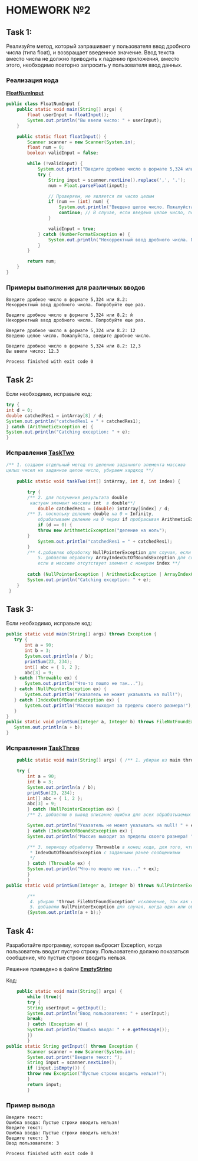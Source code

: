 # HOMEWORK №2

## Task 1: 
Реализуйте метод, который запрашивает у пользователя ввод дробного числа (типа float),
и возвращает введенное значение. Ввод текста вместо числа не должно приводить к падению 
приложения, вместо этого, необходимо повторно запросить у пользователя ввод данных.

### Реализация кода 
[**FloatNumInput**](https://github.com/VeraNik1/ExeptionsHW2/blob/master/FloatNumInput.java)
```java
public class FloatNumInput {
    public static void main(String[] args) {
        float userInput = floatInput();
        System.out.println("Вы ввели число: " + userInput);
    }

    public static float floatInput() {
        Scanner scanner = new Scanner(System.in);
        float num = 0;
        boolean validInput = false;

        while (!validInput) {
            System.out.print("Введите дробное число в формате 5,324 или 8.2: ");
            try {
                String input = scanner.nextLine().replace(',', '.');
                num = Float.parseFloat(input);

                // Проверяем, не является ли число целым
                if (num == (int) num) {
                    System.out.println("Введено целое число. Пожалуйста, введите дробное число.");
                    continue; // В случае, если введено целое число, повторно запрашиваем ввод
                }

                validInput = true;
            } catch (NumberFormatException e) {
                System.out.println("Некорректный ввод дробного числа. Попробуйте еще раз.");
            }
        }

        return num;
    }
}
```

### Примеры выполнения для различных вводов
```textmate
Введите дробное число в формате 5,324 или 8.2: 
Некорректный ввод дробного числа. Попробуйте еще раз.

Введите дробное число в формате 5,324 или 8.2: й
Некорректный ввод дробного числа. Попробуйте еще раз.

Введите дробное число в формате 5,324 или 8.2: 12
Введено целое число. Пожалуйста, введите дробное число.

Введите дробное число в формате 5,324 или 8.2: 12,3
Вы ввели число: 12.3

Process finished with exit code 0
```
## Task 2: 
Если необходимо, исправьте код:
```java
try {
int d = 0;
double catchedRes1 = intArray[8] / d;
System.out.println("catchedRes1 = " + catchedRes1);
} catch (ArithmeticException e) {
System.out.println("Catching exception: " + e);
}
```
### Исправления [**TaskTwo**](https://github.com/VeraNik1/ExeptionsHW2/blob/master/TaskTwo.java)
```java
/** 1. создаем отдельный метод по делению заданного элемента массива 
целых чисел на заданное целое число, убираем хардкод **/
 
    public static void taskTwo(int[] intArray, int d, int index) {

        try {
        /** 2. для получения результата double 
         кастуем элемент массива int  в double**/
            double catchedRes1 = (double) intArray[index] / d;
        /** 3. поскольку деление double на 0 = Infinity,
            обрабатываем деление на 0 через if пробрасывая ArithmeticException**/
            if (d == 0) {
            throw new ArithmeticException("деление на ноль");
        }
            System.out.println("catchedRes1 = " + catchedRes1);
        }
        /** 4.добавляю обработку NullPointerException для случая, если intArray = null
            5. добавляю обработку ArrayIndexOutOfBoundsException для случая, 
            если в массиве отсутствует элемент с номером index **/
        
        catch (NullPointerException | ArithmeticException | ArrayIndexOutOfBoundsException e) {
        System.out.println("Catching exception: " + e);
    }
 }
```

## Task 3: 
Если необходимо, исправьте код:

```java
public static void main(String[] args) throws Exception {
   try {
       int a = 90;
       int b = 3;
       System.out.println(a / b);
       printSum(23, 234);
       int[] abc = { 1, 2 };
       abc[3] = 9;
   } catch (Throwable ex) {
       System.out.println("Что-то пошло не так...");
   } catch (NullPointerException ex) {
       System.out.println("Указатель не может указывать на null!");
   } catch (IndexOutOfBoundsException ex) {
       System.out.println("Массив выходит за пределы своего размера!");
   }
}
public static void printSum(Integer a, Integer b) throws FileNotFoundException {
   System.out.println(a + b);
}

```
### Исправления [**TaskThree**](https://github.com/VeraNik1/ExeptionsHW2/blob/master/TaskThree.java)

```java
    public static void main(String[] args) { /** 1. убираю из main throws Exception*/

    try {
        int a = 90;
        int b = 3;
        System.out.println(a / b);
        printSum(23, 234);
        int[] abc = { 1, 2 };
        abc[3] = 9;
        } catch (NullPointerException ex) {
        /** 2. добавляю в вывод описание ошибки для всех обрабатыаемых исключений*/

        System.out.println("Указатель не может указывать на null! " + ex);
        } catch (IndexOutOfBoundsException ex) {
        System.out.println("Массив выходит за пределы своего размера! " + ex); 

        /** 3. переношу обработку Throwable в конец кода, для того, чтобы обработались NullPointerException и
         * IndexOutOfBoundsException с заданными ранее сообщениями
         */
        } catch (Throwable ex) {
        System.out.println("Что-то пошло не так..." + ex); 
        }
        }
public static void printSum(Integer a, Integer b) throws NullPointerException

        /**
         4. убираю "throws FileNotFoundException" исключение, так как оно бессмысленно, функция не обращается к файлу
         5. добавляю NullPointerException для случая, когда один или оба аргумента имеют значение null **/
        {System.out.println(a + b);}
```


## Task 4: 
Разработайте программу, которая выбросит Exception, когда пользователь 
вводит пустую строку. Пользователю должно показаться сообщение, 
что пустые строки вводить нельзя.

Решение приведено в файле [**EmptyString**](https://github.com/VeraNik1/ExeptionsHW2/blob/master/EmptyString.java)

Код:
```java
    public static void main(String[] args) {
        while (true){
        try {
        String userInput = getInput();
        System.out.println("Ввод пользователя: " + userInput);
        break;
        } catch (Exception e) {
        System.out.println("Ошибка ввода: " + e.getMessage());
        }}
        }
public static String getInput() throws Exception {
        Scanner scanner = new Scanner(System.in);
        System.out.print("Введите текст: ");
        String input = scanner.nextLine();
        if (input.isEmpty()) {
        throw new Exception("Пустые строки вводить нельзя!");
        }
        return input;
        }
```
### Пример вывода
```
Введите текст: 
Ошибка ввода: Пустые строки вводить нельзя!
Введите текст: 
Ошибка ввода: Пустые строки вводить нельзя!
Введите текст: 3
Ввод пользователя: 3

Process finished with exit code 0
```
